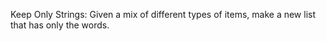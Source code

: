 Keep Only Strings: Given a mix of different types of items, make a new list that has only the words.